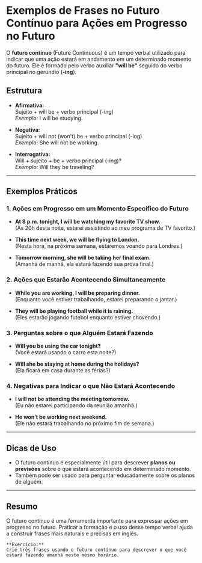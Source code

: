 
# Exemplos de Frases no Futuro Contínuo para Ações em Progresso no Futuro

O **futuro contínuo** (Future Continuous) é um tempo verbal utilizado para indicar que uma ação estará em andamento em um determinado momento do futuro. Ele é formado pelo verbo auxiliar **"will be"** seguido do verbo principal no gerúndio (**-ing**).

## Estrutura

- **Afirmativa:**  
  Sujeito + will be + verbo principal (-ing)  
  _Exemplo:_ I will be studying.

- **Negativa:**  
  Sujeito + will not (won't) be + verbo principal (-ing)  
  _Exemplo:_ She will not be working.

- **Interrogativa:**  
  Will + sujeito + be + verbo principal (-ing)?  
  _Exemplo:_ Will they be traveling?

---

## Exemplos Práticos

### 1. Ações em Progresso em um Momento Específico do Futuro

- **At 8 p.m. tonight, I will be watching my favorite TV show.**  
  (Às 20h desta noite, estarei assistindo ao meu programa de TV favorito.)

- **This time next week, we will be flying to London.**  
  (Nesta hora, na próxima semana, estaremos voando para Londres.)

- **Tomorrow morning, she will be taking her final exam.**  
  (Amanhã de manhã, ela estará fazendo sua prova final.)

### 2. Ações que Estarão Acontecendo Simultaneamente

- **While you are working, I will be preparing dinner.**  
  (Enquanto você estiver trabalhando, estarei preparando o jantar.)

- **They will be playing football while it is raining.**  
  (Eles estarão jogando futebol enquanto estiver chovendo.)

### 3. Perguntas sobre o que Alguém Estará Fazendo

- **Will you be using the car tonight?**  
  (Você estará usando o carro esta noite?)

- **Will she be staying at home during the holidays?**  
  (Ela ficará em casa durante as férias?)

### 4. Negativas para Indicar o que Não Estará Acontecendo

- **I will not be attending the meeting tomorrow.**  
  (Eu não estarei participando da reunião amanhã.)

- **He won’t be working next weekend.**  
  (Ele não estará trabalhando no próximo fim de semana.)

---

## Dicas de Uso

- O futuro contínuo é especialmente útil para descrever **planos ou previsões** sobre o que estará acontecendo em determinado momento.
- Também pode ser usado para perguntar educadamente sobre os planos de alguém.

---

## Resumo

O futuro contínuo é uma ferramenta importante para expressar ações em progresso no futuro. Praticar a formação e o uso desse tempo verbal ajuda a construir frases mais naturais e precisas em inglês.

```
**Exercício:**  
Crie três frases usando o futuro contínuo para descrever o que você estará fazendo amanhã neste mesmo horário.
```